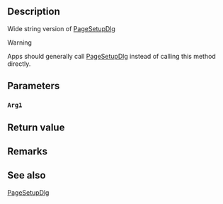 ## Description

Wide string version of [PageSetupDlg](https://docs.microsoft.com/previous-versions/windows/desktop/legacy/ms646937(v=vs.85))

> [!WARNING]
> Apps should generally call [PageSetupDlg](https://docs.microsoft.com/previous-versions/windows/desktop/legacy/ms646937(v=vs.85)) instead of calling this method directly.

## Parameters

### `Arg1`

## Return value

## Remarks

## See also

[PageSetupDlg](https://docs.microsoft.com/previous-versions/windows/desktop/legacy/ms646937(v=vs.85))
